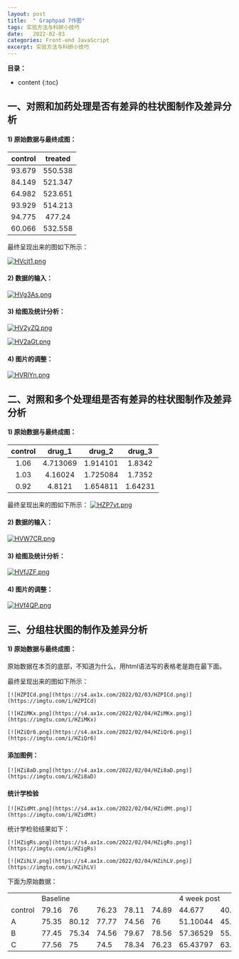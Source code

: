 ```yaml
---
layout: post
title:  " Graphpad 7作图"
tags: 实验方法与科研小技巧
date:   2022-02-03
categories: Front-end JavaScript
excerpt: 实验方法与科研小技巧
---
```



**目录：**

* content
{:toc}


## 一、对照和加药处理是否有差异的柱状图制作及差异分析

#### 1) 原始数据与最终成图：

| control|treated   |
| :----: | :------: |
| 93.679 |  550.538 |
| 84.149 |  521.347 |
| 64.982 |  523.651 |
| 93.929 |  514.213 |
| 94.775 |  477.24  |
| 60.066 |  532.558 |

最终呈现出来的图如下所示：

[![HVcjt1.png](https://s4.ax1x.com/2022/02/03/HVcjt1.png)](https://imgtu.com/i/HVcjt1)


#### 2) 数据的输入：
[![HVg3As.png](https://s4.ax1x.com/2022/02/03/HVg3As.png)](https://imgtu.com/i/HVg3As)

#### 3) 绘图及统计分析：
[![HV2yZQ.png](https://s4.ax1x.com/2022/02/03/HV2yZQ.png)](https://imgtu.com/i/HV2yZQ)

[![HV2aGt.png](https://s4.ax1x.com/2022/02/03/HV2aGt.png)](https://imgtu.com/i/HV2aGt)

#### 4) 图片的调整：
[![HVRlYn.png](https://s4.ax1x.com/2022/02/03/HVRlYn.png)](https://imgtu.com/i/HVRlYn)




## 二、对照和多个处理组是否有差异的柱状图制作及差异分析

#### 1) 原始数据与最终成图：

| control|drug_1  |drug_2 |drug_3  |
| :----: | :-----: | :----: | :-----: |
| 1.06 |  4.713069 |1.914101 | 1.8342 |
| 1.03 |  4.16024 |1.725084 |  1.7352 |
| 0.92 |  4.8121 |1.654811 |  1.64231 |

最终呈现出来的图如下所示：
[![HZP7vt.png](https://s4.ax1x.com/2022/02/03/HZP7vt.png)](https://imgtu.com/i/HZP7vt)

#### 2) 数据的输入：
[![HVW7CR.png](https://s4.ax1x.com/2022/02/03/HVW7CR.png)](https://imgtu.com/i/HVW7CR)

#### 3) 绘图及统计分析：
[![HVfJZF.png](https://s4.ax1x.com/2022/02/03/HVfJZF.png)](https://imgtu.com/i/HVfJZF)

#### 4) 图片的调整：
[![HVf4QP.png](https://s4.ax1x.com/2022/02/03/HVf4QP.png)](https://imgtu.com/i/HVf4QP)


## 三、分组柱状图的制作及差异分析

#### 1) 原始数据与最终成图：

原始数据在本页的底部，不知道为什么，用html语法写的表格老是跑在最下面。

<table>
    <tr>
        <td> </td>
        <td colspan="5">Baseline </td>
        <td colspan="5">4 week post </td>
    </tr>
    <tr>
        <td>control</td> <td>79.16</td> <td>76</td> <td>76.23</td> <td>78.11</td> <td>74.89</td> <td>44.677</td> <td>40.77</td> <td>42.367</td> <td>45.3774</td> <td>39.976</td>
    </tr>
    <tr>
        <td>A</td> <td>75.35</td> <td>80.12</td> <td>77.77</td> <td>74.56</td> <td>76</td> <td>51.10044</td> <td>45.82322</td> <td>54.66086</td> <td>49.91106</td>
<td>53.98345</td>
    </tr>  
    <tr>
    <td>B</td>
    <td>77.45</td> <td>75.34</td> <td>74.56</td> <td>79.67</td> <td>78.56</td> <td>57.36529</td> <td>55.23</td> <td>57.67</td> <td>55.253</td> <td>58.1</td>
</tr>
<tr>
    <td>C</td> <td>77.56</td> <td>75</td> <td>74.5</td> <td>78.34</td> <td>76.23</td> <td>65.43797</td> <td>63.11512</td> <td>64.0968</td> <td>60.11512</td> <td>61.40935</td>
 </tr>

    
最终呈现出来的图如下所示：

    [![HZPICd.png](https://s4.ax1x.com/2022/02/03/HZPICd.png)](https://imgtu.com/i/HZPICd)

    [![HZiMKx.png](https://s4.ax1x.com/2022/02/04/HZiMKx.png)](https://imgtu.com/i/HZiMKx)
 
    [![HZiQr6.png](https://s4.ax1x.com/2022/02/04/HZiQr6.png)](https://imgtu.com/i/HZiQr6)   
    
#### 添加图例：  
    
    [![HZi8aD.png](https://s4.ax1x.com/2022/02/04/HZi8aD.png)](https://imgtu.com/i/HZi8aD)
 
#### 统计学检验
    
    [![HZidMt.png](https://s4.ax1x.com/2022/02/04/HZidMt.png)](https://imgtu.com/i/HZidMt)
 
 统计学检验结果如下：
  
    [![HZigRs.png](https://s4.ax1x.com/2022/02/04/HZigRs.png)](https://imgtu.com/i/HZigRs)

    [![HZihLV.png](https://s4.ax1x.com/2022/02/04/HZihLV.png)](https://imgtu.com/i/HZihLV)
 
下面为原始数据：
 

